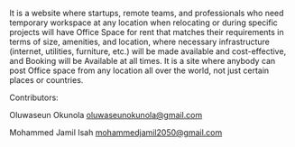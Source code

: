 It is a website where startups, remote teams, and professionals who need temporary workspace at any location when relocating or during specific projects will have Office Space for rent that matches their requirements in terms of size, amenities, and location, where necessary infrastructure (internet, utilities, furniture, etc.) will be made available and cost-effective, and Booking will be Available at all times. It is a site where anybody can post Office space from any location all over the world, not just certain places or countries.

Contributors:

Oluwaseun Okunola <oluwaseunokunola@gmail.com>

Mohammed Jamil Isah <mohammedjamil2050@gmail.com>
